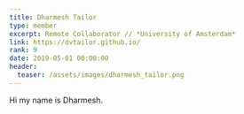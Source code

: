 ```yaml
---
title: Dharmesh Tailor
type: member
excerpt: Remote Collaborator // *University of Amsterdam*
link: https://dvtailor.github.io/
rank: 9
date: 2019-05-01 00:00:00
header:
  teaser: /assets/images/dharmesh_tailor.png
---
```


Hi my name is Dharmesh.
